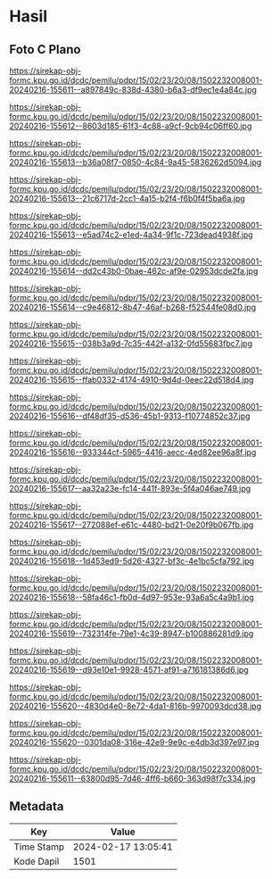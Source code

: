 # Hasil

## Foto C Plano

https://sirekap-obj-formc.kpu.go.id/dcdc/pemilu/pdpr/15/02/23/20/08/1502232008001-20240216-155611--a897849c-838d-4380-b6a3-df9ec1e4a84c.jpg

https://sirekap-obj-formc.kpu.go.id/dcdc/pemilu/pdpr/15/02/23/20/08/1502232008001-20240216-155612--8603d185-61f3-4c88-a9cf-9cb94c06ff60.jpg

https://sirekap-obj-formc.kpu.go.id/dcdc/pemilu/pdpr/15/02/23/20/08/1502232008001-20240216-155613--b36a08f7-0850-4c84-9a45-5836262d5094.jpg

https://sirekap-obj-formc.kpu.go.id/dcdc/pemilu/pdpr/15/02/23/20/08/1502232008001-20240216-155613--21c6717d-2cc1-4a15-b2f4-f6b0f4f5ba6a.jpg

https://sirekap-obj-formc.kpu.go.id/dcdc/pemilu/pdpr/15/02/23/20/08/1502232008001-20240216-155613--e5ad74c2-e1ed-4a34-9f1c-723dead4938f.jpg

https://sirekap-obj-formc.kpu.go.id/dcdc/pemilu/pdpr/15/02/23/20/08/1502232008001-20240216-155614--dd2c43b0-0bae-462c-af9e-02953dcde2fa.jpg

https://sirekap-obj-formc.kpu.go.id/dcdc/pemilu/pdpr/15/02/23/20/08/1502232008001-20240216-155614--c9e46812-8b47-46af-b268-f52544fe08d0.jpg

https://sirekap-obj-formc.kpu.go.id/dcdc/pemilu/pdpr/15/02/23/20/08/1502232008001-20240216-155615--038b3a9d-7c35-442f-a132-0fd55683fbc7.jpg

https://sirekap-obj-formc.kpu.go.id/dcdc/pemilu/pdpr/15/02/23/20/08/1502232008001-20240216-155615--ffab0332-4174-4910-9d4d-0eec22d518d4.jpg

https://sirekap-obj-formc.kpu.go.id/dcdc/pemilu/pdpr/15/02/23/20/08/1502232008001-20240216-155616--df48df35-d536-45b1-9313-f10774852c37.jpg

https://sirekap-obj-formc.kpu.go.id/dcdc/pemilu/pdpr/15/02/23/20/08/1502232008001-20240216-155616--933344cf-5965-4416-aecc-4ed82ee96a8f.jpg

https://sirekap-obj-formc.kpu.go.id/dcdc/pemilu/pdpr/15/02/23/20/08/1502232008001-20240216-155617--aa32a23e-fc14-441f-893e-5f4a046ae749.jpg

https://sirekap-obj-formc.kpu.go.id/dcdc/pemilu/pdpr/15/02/23/20/08/1502232008001-20240216-155617--272088ef-e61c-4480-bd21-0e20f9b067fb.jpg

https://sirekap-obj-formc.kpu.go.id/dcdc/pemilu/pdpr/15/02/23/20/08/1502232008001-20240216-155618--1d453ed9-5d26-4327-bf3c-4e1bc5cfa792.jpg

https://sirekap-obj-formc.kpu.go.id/dcdc/pemilu/pdpr/15/02/23/20/08/1502232008001-20240216-155618--58fa46c1-fb0d-4d97-953e-93a6a5c4a9b1.jpg

https://sirekap-obj-formc.kpu.go.id/dcdc/pemilu/pdpr/15/02/23/20/08/1502232008001-20240216-155619--732314fe-79e1-4c39-8947-b100886281d9.jpg

https://sirekap-obj-formc.kpu.go.id/dcdc/pemilu/pdpr/15/02/23/20/08/1502232008001-20240216-155619--d93e10e1-9928-4571-af91-a716181386d6.jpg

https://sirekap-obj-formc.kpu.go.id/dcdc/pemilu/pdpr/15/02/23/20/08/1502232008001-20240216-155620--4830d4e0-8e72-4da1-816b-9970093dcd38.jpg

https://sirekap-obj-formc.kpu.go.id/dcdc/pemilu/pdpr/15/02/23/20/08/1502232008001-20240216-155620--0301da08-316e-42e9-9e9c-e4db3d397e97.jpg

https://sirekap-obj-formc.kpu.go.id/dcdc/pemilu/pdpr/15/02/23/20/08/1502232008001-20240216-155611--63800d95-7d46-4ff6-b660-363d98f7c334.jpg


## Metadata

| Key        | Value               |
| ---------- | ------------------- |
| Time Stamp | 2024-02-17 13:05:41 |
| Kode Dapil | 1501                |



